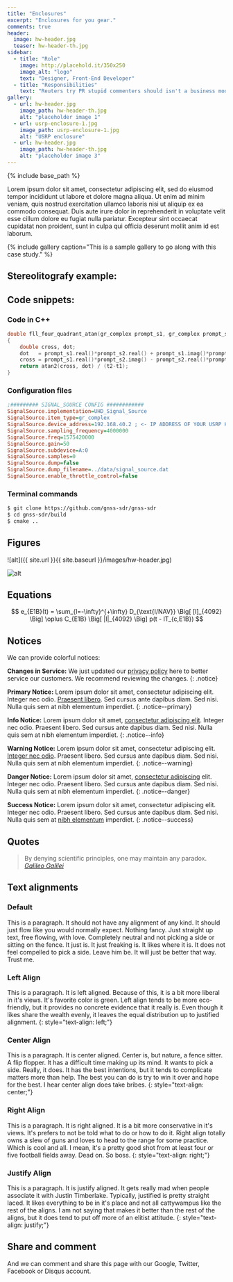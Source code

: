 ```yaml
---
title: "Enclosures"
excerpt: "Enclosures for you gear."
comments: true
header:
  image: hw-header.jpg
  teaser: hw-header-th.jpg
sidebar:
  - title: "Role"
    image: http://placehold.it/350x250
    image_alt: "logo"
    text: "Designer, Front-End Developer"
  - title: "Responsibilities"
    text: "Reuters try PR stupid commenters should isn't a business model"
gallery:
  - url: hw-header.jpg
    image_path: hw-header-th.jpg
    alt: "placeholder image 1"
  - url: usrp-enclosure-1.jpg
    image_path: usrp-enclosure-1.jpg
    alt: "USRP enclosure"
  - url: hw-header.jpg
    image_path: hw-header-th.jpg
    alt: "placeholder image 3"
---
```

{% include base_path %}

Lorem ipsum dolor sit amet, consectetur adipiscing elit, sed do eiusmod tempor incididunt ut labore et dolore magna aliqua. Ut enim ad minim veniam, quis nostrud exercitation ullamco laboris nisi ut aliquip ex ea commodo consequat. Duis aute irure dolor in reprehenderit in voluptate velit esse cillum dolore eu fugiat nulla pariatur. Excepteur sint occaecat cupidatat non proident, sunt in culpa qui officia deserunt mollit anim id est laborum.

{% include gallery caption="This is a sample gallery to go along with this case study." %}

## Stereolitografy example:

<script src="https://embed.github.com/view/3d/hectorbu/Prueba-2/master/USRP_Version4/USRP_Base1.4.stl">
</script>

## Code snippets:

### Code in C++

```cpp
double fll_four_quadrant_atan(gr_complex prompt_s1, gr_complex prompt_s2, double t1, double t2)
{
    double cross, dot;
    dot   = prompt_s1.real()*prompt_s2.real() + prompt_s1.imag()*prompt_s2.imag();
    cross = prompt_s1.real()*prompt_s2.imag() - prompt_s2.real()*prompt_s1.imag();
    return atan2(cross, dot) / (t2-t1);
}
```

### Configuration files

```ini
;######### SIGNAL_SOURCE CONFIG ############
SignalSource.implementation=UHD_Signal_Source
SignalSource.item_type=gr_complex
SignalSource.device_address=192.168.40.2 ; <- IP ADDRESS OF YOUR USRP HERE
SignalSource.sampling_frequency=4000000
SignalSource.freq=1575420000
SignalSource.gain=50
SignalSource.subdevice=A:0
SignalSource.samples=0
SignalSource.dump=false
SignalSource.dump_filename=../data/signal_source.dat
SignalSource.enable_throttle_control=false
```


### Terminal commands

```bash
$ git clone https://github.com/gnss-sdr/gnss-sdr
$ cd gnss-sdr/build
$ cmake ..
```


## Figures

![alt]({{ site.url }}{{ site.baseurl }}/images/hw-header.jpg)

![alt](http://www.navipedia.net/images/5/5b/Galileo_Signal_Plan_Fig_3.png)


## Equations

<script src="https://cdn.mathjax.org/mathjax/latest/MathJax.js?config=TeX-AMS-MML_HTMLorMML" type="text/javascript"></script>


$$ e_{E1B}(t) = \sum_{l=-\infty}^{+\infty} D_{\text{I/NAV}} \Big[ [l]_{4092} \Big] \oplus C_{E1B} \Big[ |l|_{4092} \Big] p(t - lT_{c,E1B}) $$

## Notices

We can provide colorful notices:


**Changes in Service:** We just updated our [privacy policy](#) here to better service our customers. We recommend reviewing the changes.
{: .notice}

**Primary Notice:** Lorem ipsum dolor sit amet, consectetur adipiscing elit. Integer nec odio. [Praesent libero](#). Sed cursus ante dapibus diam. Sed nisi. Nulla quis sem at nibh elementum imperdiet.
{: .notice--primary}

**Info Notice:** Lorem ipsum dolor sit amet, [consectetur adipiscing elit](#). Integer nec odio. Praesent libero. Sed cursus ante dapibus diam. Sed nisi. Nulla quis sem at nibh elementum imperdiet.
{: .notice--info}

**Warning Notice:** Lorem ipsum dolor sit amet, consectetur adipiscing elit. [Integer nec odio](#). Praesent libero. Sed cursus ante dapibus diam. Sed nisi. Nulla quis sem at nibh elementum imperdiet.
{: .notice--warning}

**Danger Notice:** Lorem ipsum dolor sit amet, [consectetur adipiscing](#) elit. Integer nec odio. Praesent libero. Sed cursus ante dapibus diam. Sed nisi. Nulla quis sem at nibh elementum imperdiet.
{: .notice--danger}

**Success Notice:** Lorem ipsum dolor sit amet, consectetur adipiscing elit. Integer nec odio. Praesent libero. Sed cursus ante dapibus diam. Sed nisi. Nulla quis sem at [nibh elementum](#) imperdiet.
{: .notice--success}

## Quotes

> By denying scientific principles, one may maintain any paradox.
> <cite><a href=" http://www.brainyquote.com/quotes/quotes/g/galileogal381321.html">Galileo Galilei</a></cite>


## Text alignments

### Default

This is a paragraph. It should not have any alignment of any kind. It should just flow like you would normally expect. Nothing fancy. Just straight up text, free flowing, with love. Completely neutral and not picking a side or sitting on the fence. It just is. It just freaking is. It likes where it is. It does not feel compelled to pick a side. Leave him be. It will just be better that way. Trust me.

### Left Align

This is a paragraph. It is left aligned. Because of this, it is a bit more liberal in it's views. It's favorite color is green. Left align tends to be more eco-friendly, but it provides no concrete evidence that it really is. Even though it likes share the wealth evenly, it leaves the equal distribution up to justified alignment.
{: style="text-align: left;"}

### Center Align

This is a paragraph. It is center aligned. Center is, but nature, a fence sitter. A flip flopper. It has a difficult time making up its mind. It wants to pick a side. Really, it does. It has the best intentions, but it tends to complicate matters more than help. The best you can do is try to win it over and hope for the best. I hear center align does take bribes.
{: style="text-align: center;"}

### Right Align

This is a paragraph. It is right aligned. It is a bit more conservative in it's views. It's prefers to not be told what to do or how to do it. Right align totally owns a slew of guns and loves to head to the range for some practice. Which is cool and all. I mean, it's a pretty good shot from at least four or five football fields away. Dead on. So boss.
{: style="text-align: right;"}

### Justify Align

This is a paragraph. It is justify aligned. It gets really mad when people associate it with Justin Timberlake. Typically, justified is pretty straight laced. It likes everything to be in it's place and not all cattywampus like the rest of the aligns. I am not saying that makes it better than the rest of the aligns, but it does tend to put off more of an elitist attitude.
{: style="text-align: justify;"}



## Share and comment

And we can comment and share this page with our Google, Twitter, Facebook or Disqus account.
